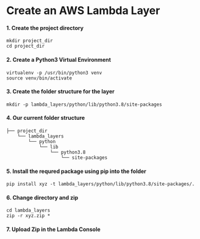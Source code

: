 # Create an AWS Lambda Layer

#### 1. Create the project directory 
`mkdir project_dir`\
`cd project_dir`
#### 2. Create a Python3 Virtual Environment
`virtualenv -p /usr/bin/python3 venv`\
`source venv/bin/activate`
#### 3. Create the folder structure for the layer 
`mkdir -p lambda_layers/python/lib/python3.8/site-packages`
#### 4. Our current folder structure
```
├── project_dir
    └── lambda_layers
        └── python
            └── lib
                └── python3.8
                    └── site-packages
```
#### 5. Install the requred package using pip into the folder
`pip install xyz -t lambda_layers/python/lib/python3.8/site-packages/.`
#### 6. Change directory and zip
`cd lambda_layers`\
`zip -r xyz.zip *`
#### 7. Upload Zip in the Lambda Console



